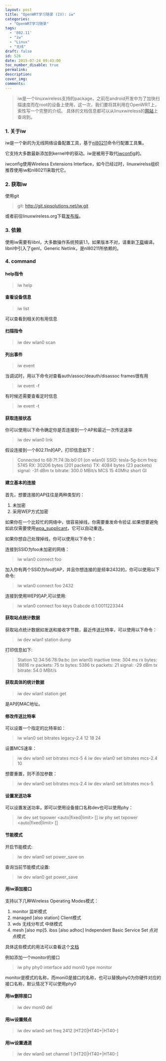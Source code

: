 ```yaml
---
layout: post
title: "OpenWRT学习随录 (IV): iw"
categories:
  - "OpenWRT学习随录"
tags:
  - '802.11'
  - "iw"
  - "Linux"
  - "无线"
draft: false
id: 526
date: 2015-07-24 09:43:00
toc_number_disable: true
permalink:
description:
cover_img:
comments:
---
```


> iw是一个linuxwireless支持的package，之前在android开发中为了加快扫描速度而在root的设备上使用，这一次，我们要将其利用在OpenWRT上，索性写一个完整的介绍。
> 具体的文档信息都可以从linuxwireless的[网站](http://linuxwireless.org/en/users/Documentation/iw/)上查询到。

### 1. 关于iw

iw是一个新的为无线网络设备配置工具，基于[nl80211](http://linuxwireless.org/en/developers/Documentation/nl80211/)命令行配置工具集。

它支持大多数最新添加到kernel中的驱动。iw是被用于取代[iwconfig](http://linuxwireless.org/en/users/Documentation/iw/replace-iwconfig)的。

iwconfig使用Wireless Extensions Interface，如今已经过时，linuxwirelss组织推荐使用iw和nl80211来取代它。

### 2. 获取iw

使用git

> git: http://git.sipsolutions.net/iw.git

或者前往linuxwireless.org下载[发布版](https://www.kernel.org/pub/software/network/iw/)。

### 3. 依赖

使用iw需要有libnl，大多数操作系统预装1.1，如果版本不对，请重新[下载](http://www.infradead.org/~tgr/libnl/)编译。libnl中引入了genl，Generic Netlink，是nl80211所依赖的。

### 4. command

#### help指令

> iw help

#### 查看设备信息

> iw list

可以查看到相关的有用信息

#### 扫描指令

> iw dev wlan0 scan

#### 列出事件

> iw event

当调试时，用以下命令对查看auth/assoc/deauth/disassoc frames很有用

> iw event -f

有时候还需要查看定时信息

> iw event -t

#### 获取连接状态

你可以使用以下命令确定你是否连接到一个AP和最近一次传送速率

> iw dev wlan0 link

假设连接到一个802.11n的AP，打印信息如下：

> Connected to 68:7f:74:3b:b0:01 (on wlan0)
>           SSID: tesla-5g-bcm
>           freq: 5745
>           RX: 30206 bytes (201 packets)
>           TX: 4084 bytes (23 packets)
>           signal: -31 dBm
>           tx bitrate: 300.0 MBit/s MCS 15 40Mhz short GI

#### 建立基本的连接

首先，想要连接的AP往往是两种类型的：

1.  未加密
2.  采用WEP方式加密

如果你在一个比较忙的网络中，很容易掉线，你需要重发命令验证.如果想要避免如此仅需要使用[wpa_supplicant](http://linuxwireless.org/en/users/Documentation/wpa_supplicant/)，它可以自动重连。

如果你想自己处理掉线，你可以使用以下命令：

连接到SSID为foo未加密的网络：

> iw wlan0 connect foo

加入你有两个SSID为foo的AP，并且你想连接的是频率2432的，你可以使用以下命令:

> iw wlan0 connect foo 2432

连接到使用WEP的AP,可以使用:

> iw wlan0 connect foo keys 0:abcde d:1:0011223344

#### 获取站点统计数据

获取站点统计数据如发送和接收字节数，最近传送比特率，可以使用以下命令：

> iw dev wlan1 station dump

打印信息如下:

> Station 12:34:56:78:9a:bc (on wlan0)
>          inactive time:  304 ms
>          rx bytes:       18816
>          rx packets:     75
>          tx bytes:       5386
>          tx packets:     21
>          signal:         -29 dBm
>          tx bitrate:     54.0 MBit/s

#### 获取具体的统计数据

> iw dev wlan1 station get <peer-MAC-address>

<peer-MAC-address> 是AP的MAC地址。

#### 修改传送比特率

可以设置一个指定的比特率如：

> iw wlan0 set bitrates legacy-2.4 12 18 24

设置MCS速率：

> iw dev wlan0 set bitrates mcs-5 4
>   iw dev wlan0 set bitrates mcs-2.4 10

想要重置，则不添加参数：

> iw dev wlan0 set bitrates mcs-2.4
>   iw dev wlan0 set bitrates mcs-5

#### 设置发送功率

可以设置发送功率，即可以使用设备接口名称dev也可以使用phy：

> iw dev <devname> set txpower &lt;auto|fixed|limit> [<tx power in mBm>]
>   iw phy <phyname> set txpower &lt;auto|fixed|limit> [<tx power in mBm>]

#### 节能模式

开启节能模式:

> iw dev wlan0 set power_save on

查询当前节能模式设置:

> iw dev wlan0 get power_save

#### 用iw添加接口

支持以下几种Wireless Operating Modes模式：

1.  monitor 监听模式
2.  managed [also station] Client模式
3.  wds 无线分布式 中继模式
4.  mesh [also mp]5.  ibss [also adhoc] Independent Basic Service Set 点对点模式

具体这些模式的用法可以查看这个[文档](http://linuxwireless.org/en/users/Documentation/modes/)

例如添加一个monitor的接口

> iw phy phy0 interface add moni0 type monitor

monitor是模式的名称，而moni0是接口的名称，也可以替换phy0为你硬件对应的接口名称，默认情况下可以使用phy0

#### 用iw删除接口

> iw dev moni0 del

#### 用iw设置频点

> iw dev wlan0 set freq 2412 [HT20|HT40+|HT40-]

#### 用iw设置通道

> iw dev wlan0 set channel 1 [HT20|HT40+|HT40-]
